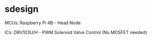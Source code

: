 # sdesign

MCUs:
Raspberry Pi 4B - Head Node

ICs:
DRV103U/H - PWM Solenoid Valve Control (No MOSFET needed)
